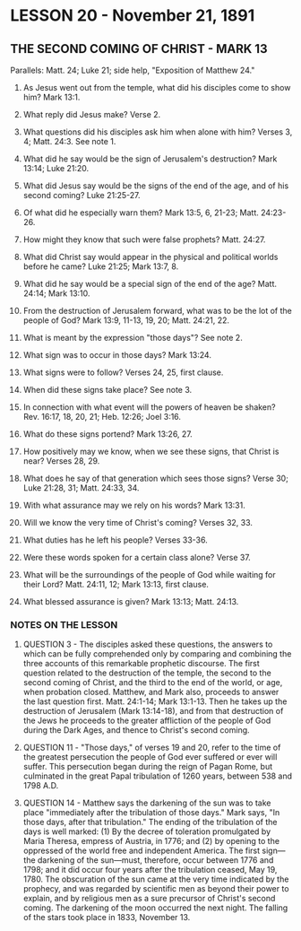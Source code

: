 # LESSON 20 - November 21, 1891

## THE SECOND COMING OF CHRIST - MARK 13

Parallels: Matt. 24; Luke 21; side help, "Exposition of Matthew 24."

1. As Jesus went out from the temple, what did his disciples come to show him? Mark 13:1.

2. What reply did Jesus make? Verse 2.

3. What questions did his disciples ask him when alone with him? Verses 3, 4; Matt. 24:3. See note 1.

4. What did he say would be the sign of Jerusalem's destruction? Mark 13:14; Luke 21:20.

5. What did Jesus say would be the signs of the end of the age, and of his second coming? Luke 21:25-27.

6. Of what did he especially warn them? Mark 13:5, 6, 21-23; Matt. 24:23-26.

7. How might they know that such were false prophets? Matt. 24:27.

8. What did Christ say would appear in the physical and political worlds before he came? Luke 21:25; Mark 13:7, 8.

9. What did he say would be a special sign of the end of the age? Matt. 24:14; Mark 13:10.

10. From the destruction of Jerusalem forward, what was to be the lot of the people of God? Mark 13:9, 11-13, 19, 20; Matt. 24:21, 22.

11. What is meant by the expression "those days"? See note 2.

12. What sign was to occur in those days? Mark 13:24.

13. What signs were to follow? Verses 24, 25, first clause.

14. When did these signs take place? See note 3.

15. In connection with what event will the powers of heaven be shaken? Rev. 16:17, 18, 20, 21; Heb. 12:26; Joel 3:16.

16. What do these signs portend? Mark 13:26, 27.

17. How positively may we know, when we see these signs, that Christ is near? Verses 28, 29.

18. What does he say of that generation which sees those signs? Verse 30; Luke 21:28, 31; Matt. 24:33, 34.

19. With what assurance may we rely on his words? Mark 13:31.

20. Will we know the very time of Christ's coming? Verses 32, 33.

21. What duties has he left his people? Verses 33-36.

22. Were these words spoken for a certain class alone? Verse 37.

23. What will be the surroundings of the people of God while waiting for their Lord? Matt. 24:11, 12; Mark 13:13, first clause.

24. What blessed assurance is given? Mark 13:13; Matt. 24:13.

### NOTES ON THE LESSON

1. QUESTION 3 - The disciples asked these questions, the answers to which can be fully comprehended only by comparing and combining the three accounts of this remarkable prophetic discourse. The first question related to the destruction of the temple, the second to the second coming of Christ, and the third to the end of the world, or age, when probation closed. Matthew, and Mark also, proceeds to answer the last question first. Matt. 24:1-14; Mark 13:1-13. Then he takes up the destruction of Jerusalem (Mark 13:14-18), and from that destruction of the Jews he proceeds to the greater affliction of the people of God during the Dark Ages, and thence to Christ's second coming.

2. QUESTION 11 - "Those days," of verses 19 and 20, refer to the time of the greatest persecution the people of God ever suffered or ever will suffer. This persecution began during the reign of Pagan Rome, but culminated in the great Papal tribulation of 1260 years, between 538 and 1798 A.D.

3. QUESTION 14 - Matthew says the darkening of the sun was to take place "immediately after the tribulation of those days." Mark says, "In those days, after that tribulation." The ending of the tribulation of the days is well marked: (1) By the decree of toleration promulgated by Maria Theresa, empress of Austria, in 1776; and (2) by opening to the oppressed of the world free and independent America. The first sign—the darkening of the sun—must, therefore, occur between 1776 and 1798; and it did occur four years after the tribulation ceased, May 19, 1780. The obscuration of the sun came at the very time indicated by the prophecy, and was regarded by scientific men as beyond their power to explain, and by religious men as a sure precursor of Christ's second coming. The darkening of the moon occurred the next night. The falling of the stars took place in 1833, November 13.